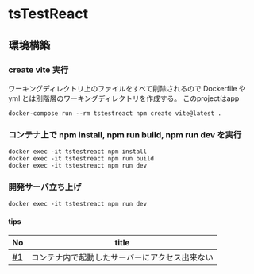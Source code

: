 # tsTestReact

## 環境構築

### create vite 実行

ワーキングディレクトリ上のファイルをすべて削除されるので Dockerfile や yml とは別階層のワーキングディレクトリを作成する。
このprojectはapp

```
docker-compose run --rm tstestreact npm create vite@latest .
```

### コンテナ上で npm install, npm run build, npm run dev を実行

```
docker exec -it tstestreact npm install
docker exec -it tstestreact npm run build
docker exec -it tstestreact npm run dev
```

### 開発サーバ立ち上げ

```
docker exec -it tstestreact npm run dev
```

#### tips

| No                                                       | title                                          |
| -------------------------------------------------------- | ---------------------------------------------- |
| [#1](https://github.com/cossack910/tsTestReact/issues/1) | コンテナ内で起動したサーバーにアクセス出来ない |
